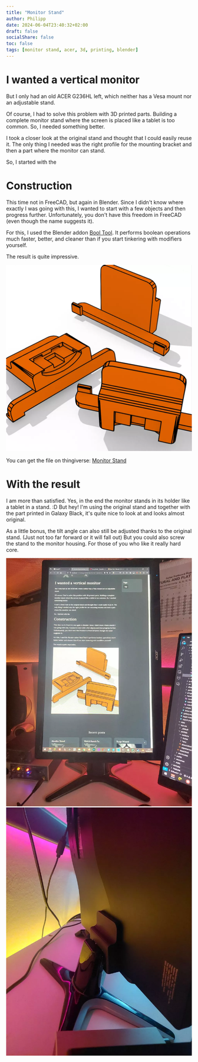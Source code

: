 ```yaml
---
title: "Monitor Stand"
author: Philipp
date: 2024-06-04T23:40:32+02:00
draft: false
socialShare: false
toc: false
tags: [monitor stand, acer, 3d, printing, blender]
---
```


# I wanted a vertical monitor

But I only had an old ACER G236HL left, which neither has a Vesa mount nor an adjustable stand.

Of course, I had to solve this problem with 3D printed parts. Building a complete monitor stand where the screen is placed like a tablet is too common.
So, I needed something better.

I took a closer look at the original stand and thought that I could easily reuse it.
The only thing I needed was the right profile for the mounting bracket and then a part where the monitor can stand.

So, I started with the

# Construction

This time not in FreeCAD, but again in Blender. Since I didn't know where exactly I was going with this, I wanted to start with a few objects and then progress further.
Unfortunately, you don't have this freedom in FreeCAD (even though the name suggests it).

For this, I used the Blender addon [Bool Tool](https://docs.blender.org/manual/en/latest/addons/object/bool_tools.html).
It performs boolean operations much faster, better, and cleaner than if you start tinkering with modifiers yourself.

The result is quite impressive.

![Monitor Stand Renders](image1.webp)

You can get the file on thingiverse: [Monitor Stand](https://www.thingiverse.com/thing:6649609)

# With the result

I am more than satisfied. Yes, in the end the monitor stands in its holder like a tablet in a stand. :D But hey! I'm using the original stand and together with the
part printed in Galaxy Black, it's quite nice to look at and looks almost original.

As a little bonus, the tilt angle can also still be adjusted thanks to the original stand. (Just not too far forward or it will fall out)
But you could also screw the stand to the monitor housing. For those of you who like it really hard core.

![Monitor Stand Front](image3.webp)
![Monitor Stand Back](image2.webp)